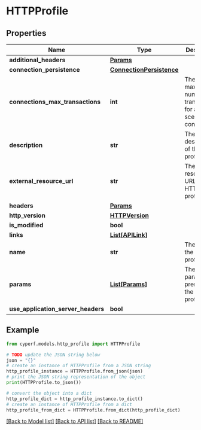 # HTTPProfile


## Properties

Name | Type | Description | Notes
------------ | ------------- | ------------- | -------------
**additional_headers** | [**Params**](Params.md) |  | [optional] 
**connection_persistence** | [**ConnectionPersistence**](ConnectionPersistence.md) |  | [optional] 
**connections_max_transactions** | **int** | The maximum number of transactions for all scenario connections. | [optional] 
**description** | **str** | The description of the HTTP profile. | 
**external_resource_url** | **str** | The external resource URL of the HTTP profile. | [optional] 
**headers** | [**Params**](Params.md) |  | [optional] 
**http_version** | [**HTTPVersion**](HTTPVersion.md) |  | [optional] 
**is_modified** | **bool** |  | [optional] 
**links** | [**List[APILink]**](APILink.md) |  | [optional] 
**name** | **str** | The name of the HTTP profile. | 
**params** | [**List[Params]**](Params.md) | The list of parameters present in the HTTP profile. | [optional] 
**use_application_server_headers** | **bool** |  | [optional] 

## Example

```python
from cyperf.models.http_profile import HTTPProfile

# TODO update the JSON string below
json = "{}"
# create an instance of HTTPProfile from a JSON string
http_profile_instance = HTTPProfile.from_json(json)
# print the JSON string representation of the object
print(HTTPProfile.to_json())

# convert the object into a dict
http_profile_dict = http_profile_instance.to_dict()
# create an instance of HTTPProfile from a dict
http_profile_from_dict = HTTPProfile.from_dict(http_profile_dict)
```
[[Back to Model list]](../README.md#documentation-for-models) [[Back to API list]](../README.md#documentation-for-api-endpoints) [[Back to README]](../README.md)



